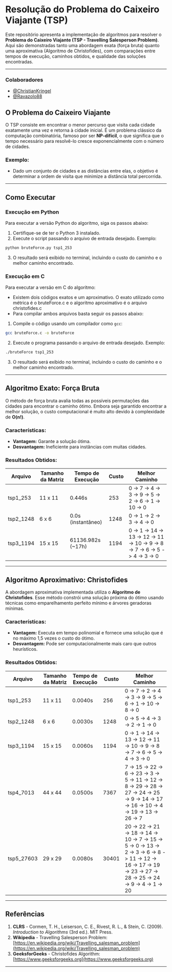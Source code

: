 # Resolução do Problema do Caixeiro Viajante (TSP)

Este repositório apresenta a implementação de algoritmos para resolver o **Problema do Caixeiro Viajante (TSP - Travelling Salesperson Problem)**. Aqui são demonstradas tanto uma abordagem exata (força bruta) quanto uma aproximativa (Algoritmo de Christofides), com comparações entre tempos de execução, caminhos obtidos, e qualidade das soluções encontradas.

---
### Colaboradores

- [@ChristianKringel](https://github.com/ChristianKringel)  
- [@Ravazolo88](https://github.com/Ravazolo88)

## O Problema do Caixeiro Viajante

O TSP consiste em encontrar o menor percurso que visita cada cidade exatamente uma vez e retorna à cidade inicial. É um problema clássico da computação combinatória, famoso por ser **NP-difícil**, o que significa que o tempo necessário para resolvê-lo cresce exponencialmente com o número de cidades.

### Exemplo:
- Dado um conjunto de cidades e as distâncias entre elas, o objetivo é determinar a ordem de visita que minimize a distância total percorrida.

---
## Como Executar

### Execução em Python

Para executar a versão Python do algoritmo, siga os passos abaixo:

1. Certifique-se de ter o Python 3 instalado.
2. Execute o script passando o arquivo de entrada desejado. Exemplo:

```bash
python bruteForce.py tsp1_253
```

3. O resultado será exibido no terminal, incluindo o custo do caminho e o melhor caminho encontrado.

### Execução em C

Para executar a versão em C do algoritmo:
- Existem dois códigos exatos e um aproximativo. O exato utilizado como métrica é o bruteForce.c e o algoritmo aproximativo é o arquivo christofides.c
- Para compilar ambos arquivos basta seguir os passos abaixo:

1. Compile o código usando um compilador como `gcc`:

```bash
gcc bruteForce.c -o bruteForce
```

2. Execute o programa passando o arquivo de entrada desejado. Exemplo:

```bash
./bruteForce tsp1_253
```

3. O resultado será exibido no terminal, incluindo o custo do caminho e o melhor caminho encontrado.

---

## Algoritmo Exato: Força Bruta

O método de força bruta avalia todas as possíveis permutações das cidades para encontrar o caminho ótimo. Embora seja garantido encontrar a melhor solução, o custo computacional é muito alto devido à complexidade de **O(n!)**.

### Características:
- **Vantagem:** Garante a solução ótima.
- **Desvantagem:** Ineficiente para instâncias com muitas cidades.

### Resultados Obtidos:
| Arquivo     | Tamanho da Matriz | Tempo de Execução | Custo | Melhor Caminho             |
|-------------|--------------------|-------------------|-------|---------------------------|
| tsp1_253    | 11 x 11           | 0.446s           | 253   | 0 -> 7 -> 4 -> 3 -> 9 -> 5 -> 2 -> 6 -> 1 -> 10 -> 0 |
| tsp2_1248   | 6 x 6             | 0.0s (instantâneo)| 1248  | 0 -> 1 -> 2 -> 3 -> 4 -> 0 |
| tsp3_1194   | 15 x 15           | 61136.982s (~17h) | 1194  | 0 -> 1 -> 14 -> 13 -> 12 -> 11 -> 10 -> 9 -> 8 -> 7 -> 6 -> 5 -> 4 -> 3 -> 0 |

---

## Algoritmo Aproximativo: Christofides

A abordagem aproximativa implementada utiliza o **Algoritmo de Christofides**. Esse método constrói uma solução próxima do ótimo usando técnicas como emparelhamento perfeito mínimo e árvores geradoras mínimas.

### Características:
- **Vantagem:** Executa em tempo polinomial e fornece uma solução que é no máximo 1,5 vezes o custo do ótimo.
- **Desvantagem:** Pode ser computacionalmente mais caro que outros heurísticos.

### Resultados Obtidos:
| Arquivo     | Tamanho da Matriz | Tempo de Execução | Custo | Melhor Caminho             |
|-------------|--------------------|-------------------|-------|---------------------------|
| tsp1_253    | 11 x 11           | 0.0040s           | 256   | 0 -> 7 -> 2 -> 4 -> 3 -> 9 -> 5 -> 6 -> 1 -> 10 -> 8 -> 0 |
| tsp2_1248   | 6 x 6             | 0.0030s           | 1248  | 0 -> 5 -> 4 -> 3 -> 2 -> 1 -> 0 |
| tsp3_1194   | 15 x 15           | 0.0060s           | 1194  | 0 -> 1 -> 14 -> 13 -> 12 -> 11 -> 10 -> 9 -> 8 -> 7 -> 6 -> 5 -> 4 -> 3 -> 0 |
| tsp4_7013   | 44 x 44           | 0.0500s           | 7367  | 7 -> 15 -> 22 -> 6 -> 23 -> 3 -> 5 -> 11 -> 12 -> 8 -> 29 -> 28 -> 27 -> 24 -> 25 -> 9 -> 14 -> 17 -> 16 -> 10 -> 4 -> 19 -> 13 -> 26 -> 7 |
| tsp5_27603  | 29 x 29           | 0.0080s           | 30401 | 20 -> 22 -> 21 -> 18 -> 14 -> 10 -> 7 -> 15 -> 5 -> 0 -> 13 -> 2 -> 3 -> 6 -> 8 -> 11 -> 12 -> 16 -> 17 -> 19 -> 23 -> 27 -> 28 -> 25 -> 24 -> 9 -> 4 -> 1 -> 20 |

---


## Referências

1. **CLRS** - Cormen, T. H., Leiserson, C. E., Rivest, R. L., & Stein, C. (2009). *Introduction to Algorithms* (3rd ed.). MIT Press.
2. **Wikipedia** - Travelling Salesperson Problem: [https://en.wikipedia.org/wiki/Travelling_salesman_problem](https://en.wikipedia.org/wiki/Travelling_salesman_problem)
3. **GeeksforGeeks** - Christofides Algorithm: [https://www.geeksforgeeks.org](https://www.geeksforgeeks.org)

---

